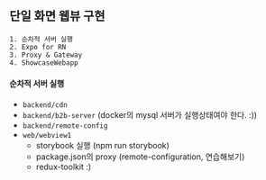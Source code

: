 ## 단일 화면 웹뷰 구현

```
1. 순차적 서버 실행
2. Expo for RN
3. Proxy & Gateway
4. ShowcaseWebapp
```

#### 순차적 서버 실행

- `backend/cdn`
- `backend/b2b-server` (docker의 mysql 서버가 실행상태여야 한다. :))
- `backend/remote-config`
- `web/webview1`
  - storybook 실행 (npm run storybook)
  - package.json의 proxy (remote-configuration, 연습해보기)
  - redux-toolkit :)
